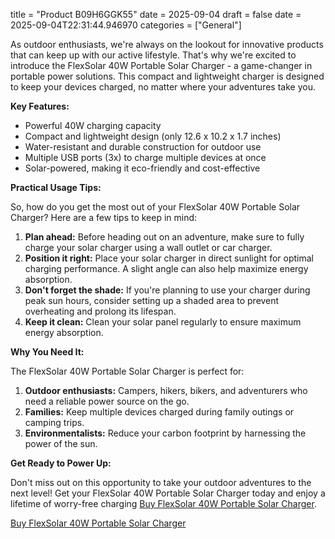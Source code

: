 title = "Product B09H6GGK55"
date = 2025-09-04
draft = false
date = 2025-09-04T22:31:44.946970
categories = ["General"]

As outdoor enthusiasts, we're always on the lookout for innovative products that can keep up with our active lifestyle. That's why we're excited to introduce the FlexSolar 40W Portable Solar Charger - a game-changer in portable power solutions. This compact and lightweight charger is designed to keep your devices charged, no matter where your adventures take you.

**Key Features:**

* Powerful 40W charging capacity
* Compact and lightweight design (only 12.6 x 10.2 x 1.7 inches)
* Water-resistant and durable construction for outdoor use
* Multiple USB ports (3x) to charge multiple devices at once
* Solar-powered, making it eco-friendly and cost-effective

**Practical Usage Tips:**

So, how do you get the most out of your FlexSolar 40W Portable Solar Charger? Here are a few tips to keep in mind:

1. **Plan ahead:** Before heading out on an adventure, make sure to fully charge your solar charger using a wall outlet or car charger.
2. **Position it right:** Place your solar charger in direct sunlight for optimal charging performance. A slight angle can also help maximize energy absorption.
3. **Don't forget the shade:** If you're planning to use your charger during peak sun hours, consider setting up a shaded area to prevent overheating and prolong its lifespan.
4. **Keep it clean:** Clean your solar panel regularly to ensure maximum energy absorption.

**Why You Need It:**

The FlexSolar 40W Portable Solar Charger is perfect for:

1. **Outdoor enthusiasts:** Campers, hikers, bikers, and adventurers who need a reliable power source on the go.
2. **Families:** Keep multiple devices charged during family outings or camping trips.
3. **Environmentalists:** Reduce your carbon footprint by harnessing the power of the sun.

**Get Ready to Power Up:**

Don't miss out on this opportunity to take your outdoor adventures to the next level! Get your FlexSolar 40W Portable Solar Charger today and enjoy a lifetime of worry-free charging [Buy FlexSolar 40W Portable Solar Charger](https://www.amazon.com/dp/B09H6GGK55).

[Buy FlexSolar 40W Portable Solar Charger](https://www.amazon.com/dp/B09H6GGK55)
